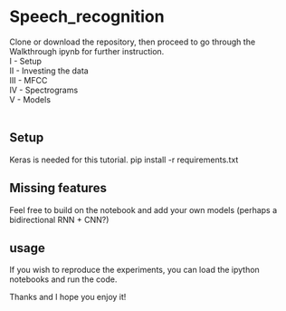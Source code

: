 # Speech_recognition

Clone or download the repository, then proceed to go through the Walkthrough ipynb for further instruction. <br/>
I - Setup <br/>
II - Investing the data <br/>
III - MFCC <br/>
IV - Spectrograms <br/>
V - Models <br/> <br/>

<h2> Setup </h2>
Keras is needed for this tutorial. 
pip install -r requirements.txt

<h2> Missing features </h2> 
Feel free to build on the notebook and add your own models (perhaps a bidirectional RNN + CNN?)

<h2> usage </h2>
If you wish to reproduce the experiments, you can load the ipython notebooks and run the code.

Thanks and I hope you enjoy it!
